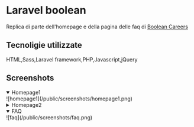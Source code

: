 # Laravel boolean
Replica di parte dell'homepage e della pagina delle faq di [Boolean Careers](https://www.boolean.careers)
## Tecnoligie utilizzate
HTML,Sass,Laravel framework,PHP,Javascript,jQuery
## Screenshots
<details open>
<summary>Homepage1</summary>
![homepage1](/public/screenshots/homepage1.png)
<br>
</details>
<details>
<summary>Homepage2</summary>
![homepage2](/public/screenshots/homepage2.png)
<br>
</details>
<details open>
<summary>FAQ</summary>
![faq](/public/screenshots/faq.png)
<br>
</details>

